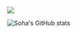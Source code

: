 <a href="https://sarah-log.tistory.com/" target="_blank">

<!-- 티스토리 링크-->
<img src="https://img.shields.io/badge/Tistory-000000?style=Tistory&logo=Tistory&logoColor=#000000"/></a>

<!-- 자격증 -->







<!-- stat -->
![Soha's GitHub stats](https://github-readme-stats.vercel.app/api?username=jeongsoha&show_icons=true&theme=yue)




<!--
**jeongsoha/jeongsoha** is a ✨ _special_ ✨ repository because its `README.md` (this file) appears on your GitHub profile.

Here are some ideas to get you started:

- 🔭 I’m currently working on ...
- 🌱 I’m currently learning ...
- 👯 I’m looking to collaborate on ...
- 🤔 I’m looking for help with ...
- 💬 Ask me about ...
- 📫 How to reach me: ...
- 😄 Pronouns: ...
- ⚡ Fun fact: ...
-->
